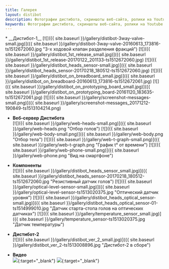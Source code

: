 ```yaml
---
title: Галерея
layout: distibot
description: Фотографии дистибота, скриншоты веб-сайта, ролики на Youtube
keywords: Фотографии дистибота, скриншоты веб-сайта, ролики на Youtube
---
```

<div id="gallery_ul" markdown='1'>
* __Дистибот-1__  
[![]({{ site.baseurl }}/gallery/distibot-3way-valve-small.jpg)]({{ site.baseurl }}/gallery/distibot-3way-valve-20160613_173816-ts1512672060.jpg "3-х ходовой клапан разделения фракций")
[![]({{ site.baseurl }}/gallery/distibot_1st_release_small.jpg)]({{ site.baseurl }}/gallery/distibot_1st_release-20170122_201133-ts1512672060.jpg)
[![]({{ site.baseurl }}/gallery/distibot_heads_sensor-small.jpg)]({{ site.baseurl }}/gallery/distibot_heads_sensor-20170218_180512-ts1512672060.jpg)
[![]({{ site.baseurl }}/gallery/distibot_on_breadboard_small.jpg)]({{ site.baseurl }}/gallery/distibot_on_breadboard-20160613_173816-ts1512672061.jpg)
[![]({{ site.baseurl }}/gallery/distibot_on_prototyping_board_small.jpg)]({{ site.baseurl }}/gallery/distibot_on_prototyping_board-20161120_183635-ts1512672061.jpg)
[![]({{ site.baseurl }}/gallery/screenshot-messages-small.png)]({{ site.baseurl }}/gallery/screenshot-messages_20171212-190849-ts1513104214.png)

* __Веб-сервер Дистибота__  
[![]({{ site.baseurl }}/gallery/web-heads-small.png)]({{ site.baseurl }}/gallery/web-heads.png  "Отбор голов")
[![]({{ site.baseurl }}/gallery/web-body-small.png)]({{ site.baseurl }}/gallery/web-body.png "Отбор тела")
[![]({{ site.baseurl }}/gallery/web-t-graph-small.png)]({{ site.baseurl }}/gallery/web-t-graph.png "График t° от времени")
[![]({{ site.baseurl }}/gallery/web-phone-small.png)]({{ site.baseurl }}/gallery/web-phone.png "Вид на смартфоне")

* __Компоненты__  
[![]({{ site.baseurl }}/gallery/distibot_heads_sensor_small.jpg)]({{ site.baseurl }}/gallery/distibot_heads_sensor-20170218_180512-ts1512672060.jpg "Резистивный датчик голов")
[![]({{ site.baseurl }}/gallery/optical-level-sensor-small.jpg)]({{ site.baseurl }}/gallery/optical-level-sensor-ts1513020375.jpg "Оптический датчик уровня")
[![]({{ site.baseurl }}/gallery/distibot_heads_optical_sensor-small.jpg)]({{ site.baseurl }}/gallery/distibot_heads_optical_sensor-01-ts1514999010.jpg "Датчик старта-стопа голов на оптических датчиках")
[![]({{ site.baseurl }}/gallery/temperature_sensor_small.jpg)]({{ site.baseurl }}/gallery/temperature_sensor-ts1513020375.jpg "Датчик температуры")

* __Дистибот-2__  
[![]({{ site.baseurl }}/gallery/distibot_ver_2_small.jpg)]({{ site.baseurl }}/gallery/distibot_ver_2-ts1513008896.jpg "Дистибот-2 в сборе")

* __Видео__  
[![](https://img.youtube.com/vi/NM50EDFDwC4/0.jpg)](http://www.youtube.com/watch?feature=player_embedded&v=NM50EDFDwC4 "Дистибот управляет индукционной плиткой, часть 1/2"){:target="_blank"}
[![](https://img.youtube.com/vi/Xp3yWm6DmFE/0.jpg)](http://www.youtube.com/watch?feature=player_embedded&v=Xp3yWm6DmFE "Дистибот управляет индукционной плиткой, часть 2/2"){:target="_blank"}

</div>
